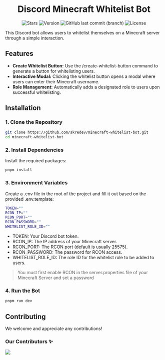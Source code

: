 <h1 align="center">
Discord Minecraft Whitelist Bot
</h1>

<div align="center">

![Stars](https://img.shields.io/github/stars/skredev/minecraft-whitelist-bot?logo=github&style=flat)
![Version](https://img.shields.io/github/package-json/v/skredev/minecraft-whitelist-bot?logo=git&logoColor=white&style=flat)
![GitHub last commit (branch)](https://img.shields.io/github/last-commit/skredev/minecraft-whitelist-bot/main?logo=git&logoColor=white&style=flat)
![License](https://img.shields.io/github/license/skredev/minecraft-whitelist-bot?logoColor=white&style=flat)

</div>

This Discord bot allows users to whitelist themselves on a Minecraft server through a simple interaction.

## Features

- **Create Whitelist Button:** Use the /create-whitelist-button command to generate a button for whitelisting users.
- **Interactive Modal:** Clicking the whitelist button opens a modal where users can enter their Minecraft username.
- **Role Management:** Automatically adds a designated role to users upon successful whitelisting.

## Installation

### 1. Clone the Repository 

```bash
git clone https://github.com/skredev/minecraft-whitelist-bot.git
cd minecraft-whitelist-bot
```
    
### 2. Install Dependencies

Install the required packages:

```bash
pnpm install
```

### 3. Environment Variables

Create a .env file in the root of the project and fill it out based on the provided .env.template:

```bash
TOKEN=""
RCON_IP=""
RCON_PORT=""
RCON_PASSWORD=""
WHITELIST_ROLE_ID=""
```

- TOKEN: Your Discord bot token.
- RCON_IP: The IP address of your Minecraft server.
- RCON_PORT: The RCON port (default is usually 25575).
- RCON_PASSWORD: The password for RCON access.
- WHITELIST_ROLE_ID: The role ID for the whitelist role to be added to users.
  
> You must first enable RCON in the server.properties file of your Minecraft Server and set a password

### 4. Run the Bot
   
```bash
pnpm run dev
```

## Contributing

We welcome and appreciate any contributions!

### Our Contributors ✨

<a href="https://github.com/skredev/minecraft-whitelist-bot/graphs/contributors">
  <img src="https://contrib.rocks/image?repo=skredev/minecraft-whitelist-bot" />
</a>